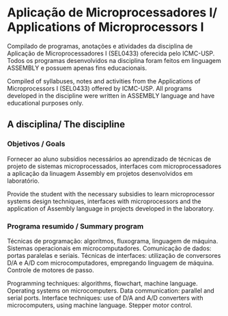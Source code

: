 # Aplicação de Microprocessadores I/ Applications of Microprocessors I

Compilado de programas, anotações e atividades da disciplina de Aplicação de Microprocessadores I (SEL0433) oferecida pelo ICMC-USP. Todos os programas desenvolvidos na disciplina foram feitos em linguagem ASSEMBLY e possuem apenas fins educacionais.

Compiled of syllabuses, notes and activities from the Applications of Microprocessors I (SEL0433) offered by ICMC-USP. All programs developed in the discipline were written in ASSEMBLY language and have educational purposes only.

## A disciplina/ The discipline

### Objetivos / Goals

Fornecer ao aluno subsídios necessários ao aprendizado de técnicas de projeto de sistemas microprocessados, interfaces com microprocessadores a aplicação da linuagem Assembly em projetos desenvolvidos em laboratório.

Provide the student with the necessary subsidies to learn microprocessor systems design techniques, interfaces with microprocessors and the application of Assembly language in projects developed in the laboratory.

### Programa resumido / Summary program

Técnicas de programação: algorítmos, fluxograma, linguagem de máquina. Sistemas operacionais em microcomputadores. Comunicação de dados: portas paralelas e seriais. Técnicas de interfaces: utilização de conversores D/A e A/D com microcomputadores, empregando linguagem de máquina. Controle de motores de passo.

Programming techniques: algorithms, flowchart, machine language. Operating systems on microcomputers. Data communication: parallel and serial ports. Interface techniques: use of D/A and A/D converters with microcomputers, using machine language. Stepper motor control.
